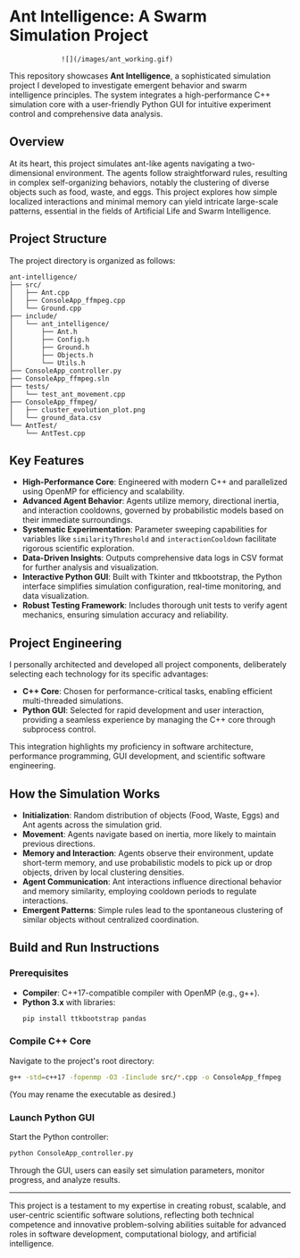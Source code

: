 # Ant Intelligence: A Swarm Simulation Project

                 ![](/images/ant_working.gif)

This repository showcases **Ant Intelligence**, a sophisticated simulation project I developed to investigate emergent behavior and swarm intelligence principles. The system integrates a high-performance C++ simulation core with a user-friendly Python GUI for intuitive experiment control and comprehensive data analysis.

## Overview

At its heart, this project simulates ant-like agents navigating a two-dimensional environment. The agents follow straightforward rules, resulting in complex self-organizing behaviors, notably the clustering of diverse objects such as food, waste, and eggs. This project explores how simple localized interactions and minimal memory can yield intricate large-scale patterns, essential in the fields of Artificial Life and Swarm Intelligence.

## Project Structure

The project directory is organized as follows:

```
ant-intelligence/
├── src/
│   ├── Ant.cpp
│   ├── ConsoleApp_ffmpeg.cpp
│   └── Ground.cpp
├── include/
│   └── ant_intelligence/
│       ├── Ant.h
│       ├── Config.h
│       ├── Ground.h
│       ├── Objects.h
│       └── Utils.h
├── ConsoleApp_controller.py
├── ConsoleApp_ffmpeg.sln
├── tests/
│   └── test_ant_movement.cpp
├── ConsoleApp_ffmpeg/
│   ├── cluster_evolution_plot.png
│   └── ground_data.csv
└── AntTest/
    └── AntTest.cpp
```

## Key Features

- **High-Performance Core**: Engineered with modern C++ and parallelized using OpenMP for efficiency and scalability.
- **Advanced Agent Behavior**: Agents utilize memory, directional inertia, and interaction cooldowns, governed by probabilistic models based on their immediate surroundings.
- **Systematic Experimentation**: Parameter sweeping capabilities for variables like `similarityThreshold` and `interactionCooldown` facilitate rigorous scientific exploration.
- **Data-Driven Insights**: Outputs comprehensive data logs in CSV format for further analysis and visualization.
- **Interactive Python GUI**: Built with Tkinter and ttkbootstrap, the Python interface simplifies simulation configuration, real-time monitoring, and data visualization.
- **Robust Testing Framework**: Includes thorough unit tests to verify agent mechanics, ensuring simulation accuracy and reliability.

## Project Engineering

I personally architected and developed all project components, deliberately selecting each technology for its specific advantages:

- **C++ Core**: Chosen for performance-critical tasks, enabling efficient multi-threaded simulations.
- **Python GUI**: Selected for rapid development and user interaction, providing a seamless experience by managing the C++ core through subprocess control.

This integration highlights my proficiency in software architecture, performance programming, GUI development, and scientific software engineering.

## How the Simulation Works

- **Initialization**: Random distribution of objects (Food, Waste, Eggs) and Ant agents across the simulation grid.
- **Movement**: Agents navigate based on inertia, more likely to maintain previous directions.
- **Memory and Interaction**: Agents observe their environment, update short-term memory, and use probabilistic models to pick up or drop objects, driven by local clustering densities.
- **Agent Communication**: Ant interactions influence directional behavior and memory similarity, employing cooldown periods to regulate interactions.
- **Emergent Patterns**: Simple rules lead to the spontaneous clustering of similar objects without centralized coordination.

## Build and Run Instructions

### Prerequisites

- **Compiler**: C++17-compatible compiler with OpenMP (e.g., g++).
- **Python 3.x** with libraries:
  ```bash
  pip install ttkbootstrap pandas
  ```

### Compile C++ Core

Navigate to the project's root directory:

```bash
g++ -std=c++17 -fopenmp -O3 -Iinclude src/*.cpp -o ConsoleApp_ffmpeg
```

(You may rename the executable as desired.)

### Launch Python GUI

Start the Python controller:

```bash
python ConsoleApp_controller.py
```

Through the GUI, users can easily set simulation parameters, monitor progress, and analyze results.

---

This project is a testament to my expertise in creating robust, scalable, and user-centric scientific software solutions, reflecting both technical competence and innovative problem-solving abilities suitable for advanced roles in software development, computational biology, and artificial intelligence.

